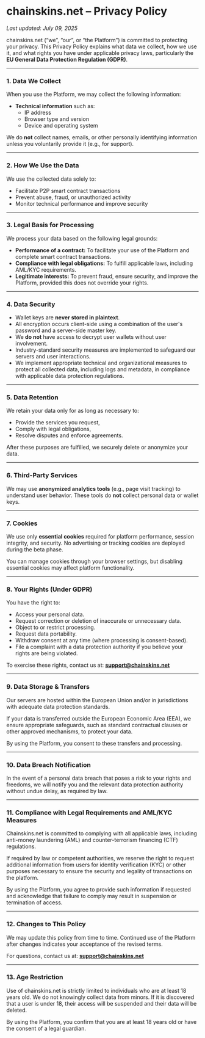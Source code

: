 
# chainskins.net – Privacy Policy

_Last updated: July 09, 2025_

chainskins.net (“we”, “our”, or “the Platform”) is committed to protecting your privacy. This Privacy Policy explains what data we collect, how we use it, and what rights you have under applicable privacy laws, particularly the **EU General Data Protection Regulation (GDPR)**.

---

### 1. Data We Collect

When you use the Platform, we may collect the following information:

- **Technical information** such as:
  - IP address
  - Browser type and version
  - Device and operating system

We do **not** collect names, emails, or other personally identifying information unless you voluntarily provide it (e.g., for support).

---

### 2. How We Use the Data

We use the collected data solely to:

- Facilitate P2P smart contract transactions
- Prevent abuse, fraud, or unauthorized activity
- Monitor technical performance and improve security

---

### 3. Legal Basis for Processing

We process your data based on the following legal grounds:

- **Performance of a contract:** To facilitate your use of the Platform and complete smart contract transactions.
- **Compliance with legal obligations:** To fulfill applicable laws, including AML/KYC requirements.
- **Legitimate interests:** To prevent fraud, ensure security, and improve the Platform, provided this does not override your rights.

---

### 4. Data Security

- Wallet keys are **never stored in plaintext**.
- All encryption occurs client-side using a combination of the user's password and a server-side master key.
- We **do not** have access to decrypt user wallets without user involvement.
- Industry-standard security measures are implemented to safeguard our servers and user interactions.
- We implement appropriate technical and organizational measures to protect all collected data, including logs and metadata, in compliance with applicable data protection regulations.

---

### 5. Data Retention

We retain your data only for as long as necessary to:

- Provide the services you request,
- Comply with legal obligations,
- Resolve disputes and enforce agreements.

After these purposes are fulfilled, we securely delete or anonymize your data.

---

### 6. Third-Party Services

We may use **anonymized analytics tools** (e.g., page visit tracking) to understand user behavior. These tools do **not** collect personal data or wallet keys.

---

### 7. Cookies

We use only **essential cookies** required for platform performance, session integrity, and security. No advertising or tracking cookies are deployed during the beta phase.

You can manage cookies through your browser settings, but disabling essential cookies may affect platform functionality.

---

### 8. Your Rights (Under GDPR)

You have the right to:

- Access your personal data.
- Request correction or deletion of inaccurate or unnecessary data.
- Object to or restrict processing.
- Request data portability.
- Withdraw consent at any time (where processing is consent-based).
- File a complaint with a data protection authority if you believe your rights are being violated.

To exercise these rights, contact us at: **support@chainskins.net**

---

### 9. Data Storage & Transfers

Our servers are hosted within the European Union and/or in jurisdictions with adequate data protection standards.

If your data is transferred outside the European Economic Area (EEA), we ensure appropriate safeguards, such as standard contractual clauses or other approved mechanisms, to protect your data.

By using the Platform, you consent to these transfers and processing.

---

### 10. Data Breach Notification

In the event of a personal data breach that poses a risk to your rights and freedoms, we will notify you and the relevant data protection authority without undue delay, as required by law.

---

### 11. Compliance with Legal Requirements and AML/KYC Measures

Chainskins.net is committed to complying with all applicable laws, including anti-money laundering (AML) and counter-terrorism financing (CTF) regulations.

If required by law or competent authorities, we reserve the right to request additional information from users for identity verification (KYC) or other purposes necessary to ensure the security and legality of transactions on the platform.

By using the Platform, you agree to provide such information if requested and acknowledge that failure to comply may result in suspension or termination of access.

---

### 12. Changes to This Policy

We may update this policy from time to time. Continued use of the Platform after changes indicates your acceptance of the revised terms.

For questions, contact us at: **[support@chainskins.net](mailto:support@chainskins.net)**

---

### 13. Age Restriction

Use of chainskins.net is strictly limited to individuals who are at least 18 years old. We do not knowingly collect data from minors. If it is discovered that a user is under 18, their access will be suspended and their data will be deleted.

By using the Platform, you confirm that you are at least 18 years old or have the consent of a legal guardian.

